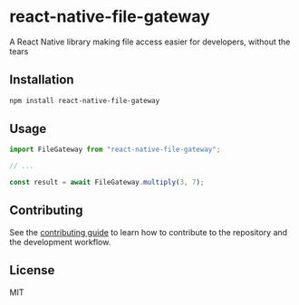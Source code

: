 # react-native-file-gateway

A React Native library making file access easier for developers, without the tears

## Installation

```sh
npm install react-native-file-gateway
```

## Usage

```js
import FileGateway from "react-native-file-gateway";

// ...

const result = await FileGateway.multiply(3, 7);
```

## Contributing

See the [contributing guide](CONTRIBUTING.md) to learn how to contribute to the repository and the development workflow.

## License

MIT
